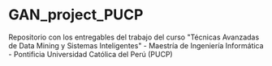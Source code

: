 # GAN_project_PUCP
Repositorio con los entregables del trabajo del curso "Técnicas Avanzadas de Data Mining y Sistemas Inteligentes" - Maestría de Ingeniería Informática - Pontificia Universidad Católica del Perú (PUCP)
